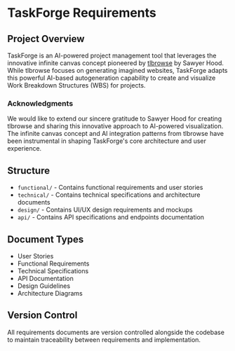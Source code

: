 # TaskForge Requirements

## Project Overview
TaskForge is an AI-powered project management tool that leverages the innovative infinite canvas concept pioneered by [tlbrowse](https://github.com/SawyerHood/tlbrowse) by Sawyer Hood. While tlbrowse focuses on generating imagined websites, TaskForge adapts this powerful AI-based autogeneration capability to create and visualize Work Breakdown Structures (WBS) for projects.

### Acknowledgments
We would like to extend our sincere gratitude to Sawyer Hood for creating tlbrowse and sharing this innovative approach to AI-powered visualization. The infinite canvas concept and AI integration patterns from tlbrowse have been instrumental in shaping TaskForge's core architecture and user experience.

## Structure

- `functional/` - Contains functional requirements and user stories
- `technical/` - Contains technical specifications and architecture documents
- `design/` - Contains UI/UX design requirements and mockups
- `api/` - Contains API specifications and endpoints documentation

## Document Types

- User Stories
- Functional Requirements
- Technical Specifications
- API Documentation
- Design Guidelines
- Architecture Diagrams

## Version Control

All requirements documents are version controlled alongside the codebase to maintain traceability between requirements and implementation.